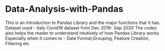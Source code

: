 # Data-Analysis-with-Pandas

This is an introduction to Pandas Library and the major functions that it has.
Dataset used -  Italy Covid19 dataset from Dec 2019- Sep 2020
The codes also helps the reader to understand intutively of how Pandas Library works
Especially when it comes to - Date Format,Grouping, Feature Creation, Filtering etc
